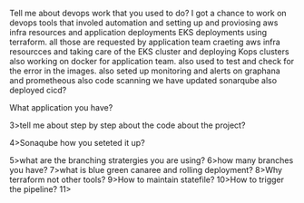 Tell me about devops work that you used to do?
I got a chance to work on devops tools that involed automation and setting up and proviosing aws infra
resources and application deployments EKS deployments using terraform.
all those are requested by application team craeting aws infra resourcces and taking care of the EKS cluster
and deploying Kops clusters
also working on docker for application team.
also used to test and check for the error in the images.
also seted up monitoring and alerts on graphana and prometheous
also code scanning we have updated sonarqube 
also deployed cicd?

What application you have?

3>tell me about step by step about the code about the project?

4>Sonaqube how you seteted it up?

5>what are the branching stratergies you are using?
6>how many branches you have?
7>what is blue green canaree and rolling deployment?
8>Why terraform not other tools?
9>How to maintain statefile?
10>How to trigger the pipeline?
11>
